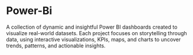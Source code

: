 # Power-Bi
A collection of dynamic and insightful Power BI dashboards created to visualize real-world datasets. Each project focuses on storytelling through data, using interactive visualizations, KPIs, maps, and charts to uncover trends, patterns, and actionable insights.
